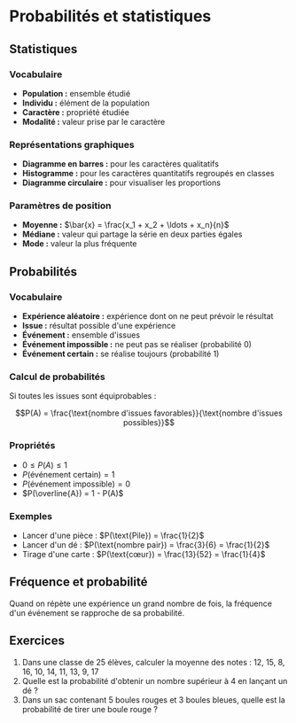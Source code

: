# Probabilités et statistiques

## Statistiques

### Vocabulaire
- **Population :** ensemble étudié
- **Individu :** élément de la population
- **Caractère :** propriété étudiée
- **Modalité :** valeur prise par le caractère

### Représentations graphiques
- **Diagramme en barres :** pour les caractères qualitatifs
- **Histogramme :** pour les caractères quantitatifs regroupés en classes
- **Diagramme circulaire :** pour visualiser les proportions

### Paramètres de position
- **Moyenne :** $\bar{x} = \frac{x_1 + x_2 + \ldots + x_n}{n}$
- **Médiane :** valeur qui partage la série en deux parties égales
- **Mode :** valeur la plus fréquente

## Probabilités

### Vocabulaire
- **Expérience aléatoire :** expérience dont on ne peut prévoir le résultat
- **Issue :** résultat possible d'une expérience
- **Événement :** ensemble d'issues
- **Événement impossible :** ne peut pas se réaliser (probabilité 0)
- **Événement certain :** se réalise toujours (probabilité 1)

### Calcul de probabilités
Si toutes les issues sont équiprobables :

$$P(A) = \frac{\text{nombre d'issues favorables}}{\text{nombre d'issues possibles}}$$

### Propriétés
- $0 \leq P(A) \leq 1$
- $P(\text{événement certain}) = 1$
- $P(\text{événement impossible}) = 0$
- $P(\overline{A}) = 1 - P(A)$

### Exemples
- Lancer d'une pièce : $P(\text{Pile}) = \frac{1}{2}$
- Lancer d'un dé : $P(\text{nombre pair}) = \frac{3}{6} = \frac{1}{2}$
- Tirage d'une carte : $P(\text{cœur}) = \frac{13}{52} = \frac{1}{4}$

## Fréquence et probabilité
Quand on répète une expérience un grand nombre de fois, la fréquence d'un événement se rapproche de sa probabilité.

## Exercices
1. Dans une classe de 25 élèves, calculer la moyenne des notes : 12, 15, 8, 16, 10, 14, 11, 13, 9, 17
2. Quelle est la probabilité d'obtenir un nombre supérieur à 4 en lançant un dé ?
3. Dans un sac contenant 5 boules rouges et 3 boules bleues, quelle est la probabilité de tirer une boule rouge ?
